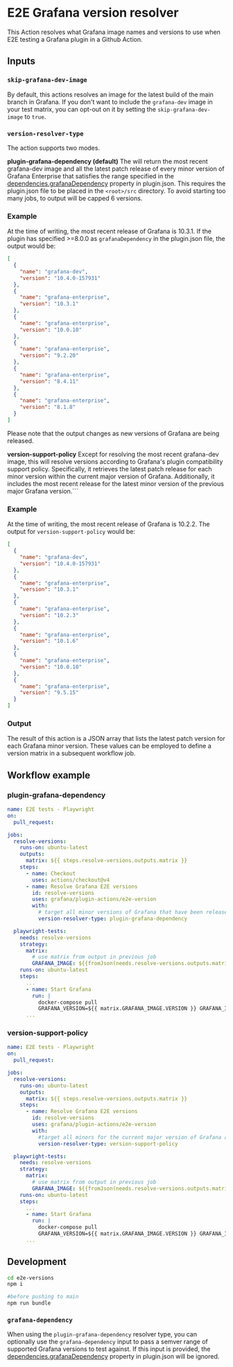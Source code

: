# E2E Grafana version resolver

This Action resolves what Grafana image names and versions to use when E2E testing a Grafana plugin in a Github Action.

## Inputs

### `skip-grafana-dev-image`

By default, this actions resolves an image for the latest build of the main branch in Grafana. If you don't want to include the `grafana-dev` image in your test matrix, you can opt-out on it by setting the `skip-grafana-dev-image` to `true`.

### `version-resolver-type`

The action supports two modes.

**plugin-grafana-dependency (default)**
The will return the most recent grafana-dev image and all the latest patch release of every minor version of Grafana Enterprise that satisfies the range specified in the [dependencies.grafanaDependency](https://grafana.com/developers/plugin-tools/reference/plugin-json#properties-1) property in plugin.json. This requires the plugin.json file to be placed in the `<root>/src` directory. To avoid starting too many jobs, to output will be capped 6 versions.

### Example

At the time of writing, the most recent release of Grafana is 10.3.1. If the plugin has specified >=8.0.0 as `grafanaDependency` in the plugin.json file, the output would be:

```json
[
  {
    "name": "grafana-dev",
    "version": "10.4.0-157931"
  },
  {
    "name": "grafana-enterprise",
    "version": "10.3.1"
  },
  {
    "name": "grafana-enterprise",
    "version": "10.0.10"
  },
  {
    "name": "grafana-enterprise",
    "version": "9.2.20"
  },
  {
    "name": "grafana-enterprise",
    "version": "8.4.11"
  },
  {
    "name": "grafana-enterprise",
    "version": "8.1.8"
  }
]
```

Please note that the output changes as new versions of Grafana are being released.

**version-support-policy**
Except for resolving the most recent grafana-dev image, this will resolve versions according to Grafana's plugin compatibility support policy. Specifically, it retrieves the latest patch release for each minor version within the current major version of Grafana. Additionally, it includes the most recent release for the latest minor version of the previous major Grafana version.```

### Example

At the time of writing, the most recent release of Grafana is 10.2.2. The output for `version-support-policy` would be:

```json
[
  {
    "name": "grafana-dev",
    "version": "10.4.0-157931"
  },
  {
    "name": "grafana-enterprise",
    "version": "10.3.1"
  },
  {
    "name": "grafana-enterprise",
    "version": "10.2.3"
  },
  {
    "name": "grafana-enterprise",
    "version": "10.1.6"
  },
  {
    "name": "grafana-enterprise",
    "version": "10.0.10"
  },
  {
    "name": "grafana-enterprise",
    "version": "9.5.15"
  }
]
```

### Output

The result of this action is a JSON array that lists the latest patch version for each Grafana minor version. These values can be employed to define a version matrix in a subsequent workflow job.

## Workflow example

### plugin-grafana-dependency

```yaml
name: E2E tests - Playwright
on:
  pull_request:

jobs:
  resolve-versions:
    runs-on: ubuntu-latest
    outputs:
      matrix: ${{ steps.resolve-versions.outputs.matrix }}
    steps:
      - name: Checkout
        uses: actions/checkout@v4
      - name: Resolve Grafana E2E versions
        id: resolve-versions
        uses: grafana/plugin-actions/e2e-version
        with:
          # target all minor versions of Grafana that have been released since the version that was specified as grafanaDependency in the plugin
          version-resolver-type: plugin-grafana-dependency

  playwright-tests:
    needs: resolve-versions
    strategy:
      matrix:
        # use matrix from output in previous job
        GRAFANA_IMAGE: ${{fromJson(needs.resolve-versions.outputs.matrix)}}
    runs-on: ubuntu-latest
    steps:
      ...
      - name: Start Grafana
        run: |
          docker-compose pull
          GRAFANA_VERSION=${{ matrix.GRAFANA_IMAGE.VERSION }} GRAFANA_IMAGE=${{ matrix.GRAFANA_IMAGE.NAME }} docker-compose up -d
      ...
```

### version-support-policy

```yaml
name: E2E tests - Playwright
on:
  pull_request:

jobs:
  resolve-versions:
    runs-on: ubuntu-latest
    outputs:
      matrix: ${{ steps.resolve-versions.outputs.matrix }}
    steps:
      - name: Resolve Grafana E2E versions
        id: resolve-versions
        uses: grafana/plugin-actions/e2e-version
        with:
          #target all minors for the current major version of Grafana and the last minor of the previous major version of Grafana
          version-resolver-type: version-support-policy

  playwright-tests:
    needs: resolve-versions
    strategy:
      matrix:
        # use matrix from output in previous job
        GRAFANA_IMAGE: ${{fromJson(needs.resolve-versions.outputs.matrix)}}
    runs-on: ubuntu-latest
    steps:
      ...
      - name: Start Grafana
        run: |
          docker-compose pull
          GRAFANA_VERSION=${{ matrix.GRAFANA_IMAGE.VERSION }} GRAFANA_IMAGE=${{ matrix.GRAFANA_IMAGE.NAME }} docker-compose up -d
      ...
```

## Development

```bash
cd e2e-versions
npm i

#before pushing to main
npm run bundle
```

### `grafana-dependency`

When using the `plugin-grafana-dependency` resolver type, you can optionally use the `grafana-dependency` input to pass a semver range of supported Grafana versions to test against. If this input is provided, the [dependencies.grafanaDependency](https://grafana.com/developers/plugin-tools/reference/plugin-json#properties-1) property in plugin.json will be ignored.
